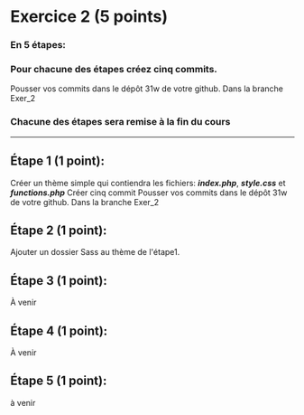 # Exercice 2 (5 points)
### En 5 étapes:
### Pour chacune des étapes créez cinq commits.
Pousser vos commits dans le dépôt 31w de votre github. Dans la branche Exer_2
### Chacune des étapes sera remise à la fin du cours
***
## Étape 1 (1 point):
Créer un thème simple qui contiendra les fichiers: ***index.php***, ***style.css*** et ***functions.php***
Créer cinq commit
Pousser vos commits dans le dépôt 31w de votre github. Dans la branche Exer_2
## Étape 2 (1 point):
Ajouter un dossier Sass au thème de l'étape1. 
## Étape 3 (1 point):
À venir
## Étape 4 (1 point):
À venir
## Étape 5 (1 point):
à venir